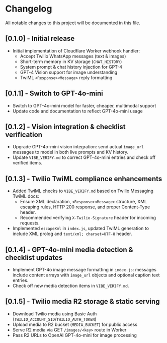 # Changelog

All notable changes to this project will be documented in this file.

## [0.1.0] - Initial release

- Initial implementation of Cloudflare Worker webhook handler:
  - Accept Twilio WhatsApp messages (text & images)
  - Short-term memory in KV storage (`CHAT_HISTORY`)
  - System prompt & chat history injection for GPT-4
  - GPT-4 Vision support for image understanding
  - TwiML `<Response><Message>` reply formatting

## [0.1.1] - Switch to GPT-4o-mini

- Switch to GPT-4o-mini model for faster, cheaper, multimodal support
- Update code and documentation to reflect GPT-4o-mini usage

## [0.1.2] - Vision integration & checklist verification

- Upgrade GPT-4o-mini vision integration: send actual `image_url` messages to model in both live prompts and KV history.
- Update `VIBE_VERIFY.md` to correct GPT-4o-mini entries and check off verified items.

## [0.1.3] - Twilio TwiML compliance enhancements

- Added TwiML checks to `VIBE_VERIFY.md` based on Twilio Messaging TwiML docs:
  - Ensure XML declaration, `<Response><Message>` structure, XML escaping rules, HTTP 200 response, and proper Content-Type header.
  - Recommended verifying `X-Twilio-Signature` header for incoming requests.
- Implemented `escapeXml` in `index.js`, updated TwiML generation to include XML prolog and `text/xml; charset=UTF-8` header.

## [0.1.4] - GPT-4o-mini media detection & checklist updates

- Implement GPT-4o image message formatting in `index.js`: messages include content arrays with `image_url` objects and optional caption text entries.
- Check off new media detection items in `VIBE_VERIFY.md`.

## [0.1.5] - Twilio media R2 storage & static serving

- Download Twilio media using Basic Auth (`TWILIO_ACCOUNT_SID`/`TWILIO_AUTH_TOKEN`)
- Upload media to R2 bucket (`MEDIA_BUCKET`) for public access
- Serve R2 media via GET `/images/<key>` route in Worker
- Pass R2 URLs to OpenAI GPT-4o-mini for image processing
